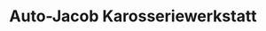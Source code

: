 ---
title: "Auto-Jacob Karosseriewerkstatt"
url: /ruesselsheim-am-main/auto-jacob-karosseriewerkstatt/
shop: Autowerkstatt
---